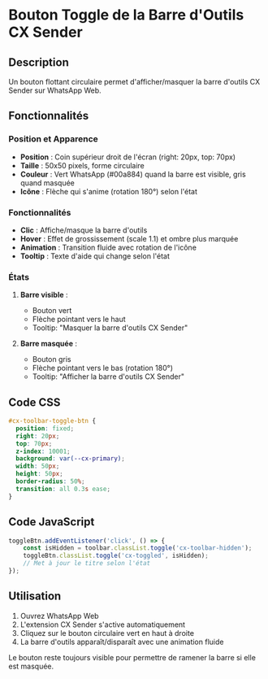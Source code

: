 # Bouton Toggle de la Barre d'Outils CX Sender

## Description
Un bouton flottant circulaire permet d'afficher/masquer la barre d'outils CX Sender sur WhatsApp Web.

## Fonctionnalités

### Position et Apparence
- **Position** : Coin supérieur droit de l'écran (right: 20px, top: 70px)
- **Taille** : 50x50 pixels, forme circulaire
- **Couleur** : Vert WhatsApp (#00a884) quand la barre est visible, gris quand masquée
- **Icône** : Flèche qui s'anime (rotation 180°) selon l'état

### Fonctionnalités
- **Clic** : Affiche/masque la barre d'outils
- **Hover** : Effet de grossissement (scale 1.1) et ombre plus marquée
- **Animation** : Transition fluide avec rotation de l'icône
- **Tooltip** : Texte d'aide qui change selon l'état

### États
1. **Barre visible** :
   - Bouton vert
   - Flèche pointant vers le haut
   - Tooltip: "Masquer la barre d'outils CX Sender"

2. **Barre masquée** :
   - Bouton gris
   - Flèche pointant vers le bas (rotation 180°)
   - Tooltip: "Afficher la barre d'outils CX Sender"

## Code CSS
```css
#cx-toolbar-toggle-btn {
  position: fixed;
  right: 20px;
  top: 70px;
  z-index: 10001;
  background: var(--cx-primary);
  width: 50px;
  height: 50px;
  border-radius: 50%;
  transition: all 0.3s ease;
}
```

## Code JavaScript
```javascript
toggleBtn.addEventListener('click', () => {
    const isHidden = toolbar.classList.toggle('cx-toolbar-hidden');
    toggleBtn.classList.toggle('cx-toggled', isHidden);
    // Met à jour le titre selon l'état
});
```

## Utilisation
1. Ouvrez WhatsApp Web
2. L'extension CX Sender s'active automatiquement
3. Cliquez sur le bouton circulaire vert en haut à droite
4. La barre d'outils apparaît/disparaît avec une animation fluide

Le bouton reste toujours visible pour permettre de ramener la barre si elle est masquée.
